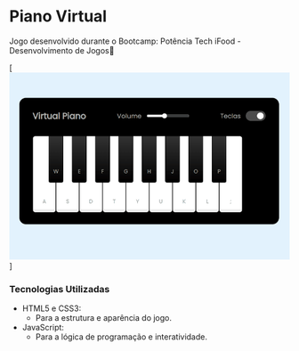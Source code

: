 # Piano Virtual


Jogo desenvolvido durante o Bootcamp: Potência Tech iFood - Desenvolvimento de Jogos🎹

[<img src="./Animação.gif" alt="gif da tela do jogo de um simulador de piano">]

### Tecnologias Utilizadas

- HTML5 e CSS3:
  - Para a estrutura e aparência do jogo.
- JavaScript:
  - Para a lógica de programação e interatividade.